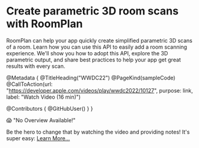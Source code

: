 # Create parametric 3D room scans with RoomPlan

RoomPlan can help your app quickly create simplified parametric 3D scans of a room. Learn how you can use this API to easily add a room scanning experience. We'll show you how to adopt this API, explore the 3D parametric output, and share best practices to help your app get great results with every scan.

@Metadata {
   @TitleHeading("WWDC22")
   @PageKind(sampleCode)
   @CallToAction(url: "https://developer.apple.com/videos/play/wwdc2022/10127", purpose: link, label: "Watch Video (16 min)")

   @Contributors {
      @GitHubUser(<replace this with your GitHub handle>)
   }
}

😱 "No Overview Available!"

Be the hero to change that by watching the video and providing notes! It's super easy:
 [Learn More…](https://wwdcnotes.com/documentation/wwdcnotes/contributing)
